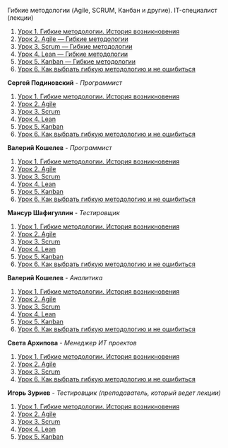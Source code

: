 Гибкие методологии (Agile, SCRUM, Канбан и другие). IT-специалист (лекции)

1. [Урок 1. Гибкие методологии. История возникновения](https://youtu.be/d1pIAfxMHMQ)
2. [Урок 2. Agile — Гибкие методологии](https://youtu.be/5JI37uSRs4U)
3. [Урок 3. Scrum — Гибкие методологии](https://youtu.be/dc2oFYCS9cA)
4. [Урок 4. Lean — Гибкие методологии](https://youtu.be/AE8p30_dSs8)
5. [Урок 5. Kanban — Гибкие методологии](https://youtu.be/bQEbjBEmgUk)
6. [Урок 6. Как выбрать гибкую методологию и не ошибиться](https://youtu.be/T5mowVJ7OJQ)

**Сергей Подиновский** - _Программист_

1. [Урок 1. Гибкие методологии. История возникновения](https://youtu.be/bgcSrjF8ZBU)
2. [Урок 2. Agile](https://youtu.be/xqMp9Ym9Il0)
3. [Урок 3. Scrum](https://youtu.be/7qpPE-uLu4w)
4. [Урок 4. Lean](https://youtu.be/DBSnePcTTZs)
5. [Урок 5. Kanban](https://youtu.be/djIV1vmjtIA)
6. [Урок 6. Как выбрать гибкую методологию и не ошибиться](https://youtu.be/fzuLCA3wTTE)

**Валерий Кошелев** - _Программист_

1. [Урок 1. Гибкие методологии. История возникновения](https://youtu.be/tZ0qedX4OrE)
2. [Урок 2. Agile](https://youtu.be/66idp3oybas)
3. [Урок 3. Scrum](https://youtu.be/7JqNzudvdss)
4. [Урок 4. Lean](https://youtu.be/lij3M3nFDmU)
5. [Урок 5. Kanban](https://youtu.be/R64W81hLC8g)
6. [Урок 6. Как выбрать гибкую методологию и не ошибиться](https://youtu.be/f_on9Q-1-XE)

**Мансур Шафигуллин** - _Тестировщик_

1. [Урок 1. Гибкие методологии. История возникновения](https://youtu.be/-64fjyHunbY)
2. [Урок 2. Agile](https://youtu.be/yAVPuVPoq6I)
3. [Урок 3. Scrum](https://youtu.be/JgS3xLG651Q)
4. [Урок 4. Lean](https://youtu.be/8FUXO5GyQtE)
5. [Урок 5. Kanban](https://youtu.be/Of7HJ_r0Flc)
6. [Урок 6. Как выбрать гибкую методологию и не ошибиться](https://youtu.be/OSBiCnjpFY4)

**Валерий Кошелев** - _Аналитика_

1. [Урок 1. Гибкие методологии. История возникновения](https://youtu.be/WlHIbsg6fDs)
2. [Урок 2. Agile](https://youtu.be/FP1Xz6yaGCk)
3. [Урок 3. Scrum](https://youtu.be/zgr27PTI3o8)
4. [Урок 4. Lean](https://youtu.be/xb5cG9hoPuM)
5. [Урок 5. Kanban](https://youtu.be/XJEFuBXpp7E)
6. [Урок 6. Как выбрать гибкую методологию и не ошибиться](https://youtu.be/VVtqBca2l8E)

**Света Архипова** - _Менеджер ИТ проектов_

1. [Урок 1. Гибкие методологии. История возникновения](https://youtu.be/g3bVUQ6ZFIw)
2. [Урок 2. Agile](https://youtu.be/m0x7tcPRFCY)
3. [Урок 3. Scrum](https://youtu.be/Rs6EB7kin04)
4. [Урок 6. Как выбрать гибкую методологию и не ошибиться](https://youtu.be/AKY4oMmW6VI)

**Игорь Зуриев** - _Тестировщик (преподаватель, который ведет лекции)_

1. [Урок 1. Гибкие методологии. История возникновения](https://youtu.be/cnEeySSv7ms)
2. [Урок 2. Agile](https://youtu.be/Gbjzs1ItDHw)
3. [Урок 3. Scrum](https://youtu.be/UurGregTdls)
4. [Урок 4. Lean](https://youtu.be/cOHEYukh-oU)
5. [Урок 5. Kanban](https://youtu.be/h0oyP4Yf7CM)
